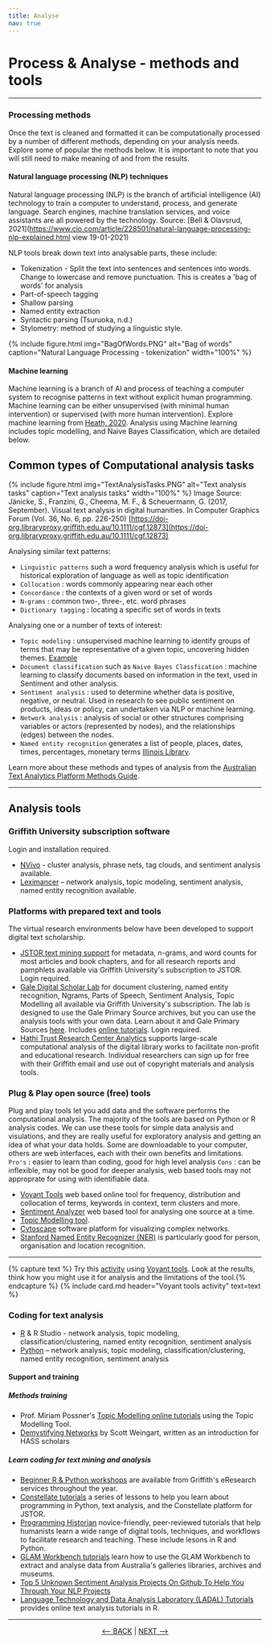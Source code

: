 ```yaml
---
title: Analyse
nav: true
---
```


# Process & Analyse - methods and tools

-----

### Processing methods

Once the text is cleaned and formatted it can be computationally processed by a number of different methods, depending on your analysis needs. Explore some of popular the methods below. It is important to note that you will still need to make meaning of and from the results.

#### Natural language processing (NLP) techniques

Natural language processing (NLP) is the branch of artificial intelligence (AI) technology to train a computer to understand, process, and generate language. Search engines, machine translation services, and voice assistants are all powered by the technology. Source: [Bell & Olavsrud, 2021](https://www.cio.com/article/228501/natural-language-processing-nlp-explained.html view 19-01-2021)

NLP tools break down text into analysable parts, these include:

-	Tokenization - Split the text into sentences and sentences into words.  Change to lowercase and remove punctuation.  This is creates a 'bag of words' for analysis
-	Part-of-speech tagging
-	Shallow parsing
-	Named entity extraction
-	Syntactic parsing (Tsuruoka, n.d.)
-	Stylometry: method of studying a linguistic style. 

{% include figure.html img="BagOfWords.PNG" alt="Bag of words" caption="Natural Language Processing - tokenization" width="100%" %}

#### Machine learning
Machine learning is a branch of AI and process of teaching a computer system to recognise patterns in text without explicit human programming. Machine learning can be either unsupervised (with minimal human intervention) or supervised (with more human intervention). Explore machine learning from [Heath, 2020](https://www.zdnet.com/article/what-is-machine-learning-everything-you-need-to-know/). Analysis using Machine learning includes topic modelling, and Naive Bayes Classification, which are detailed below.


## Common types of Computational analysis tasks

{% include figure.html img="TextAnalysisTasks.PNG" alt="Text analysis tasks" caption="Text analysis tasks" width="100%" %}
Image Source: Jänicke, S., Franzini, G., Cheema, M. F., & Scheuermann, G. (2017, September). Visual text analysis in digital humanities. In Computer Graphics Forum (Vol. 36, No. 6, pp. 226-250) [https://doi-org.libraryproxy.griffith.edu.au/10.1111/cgf.12873](https://doi-org.libraryproxy.griffith.edu.au/10.1111/cgf.12873)

Analysing similar text patterns:
- `Linguistic patterns` such a word frequency analysis which is useful for historical exploration of language as well as topic identification
- `Collocation` : words commonly appearing near each other
- `Concordance` : the contexts of a given word or set of words
- `N-grams` : common two-, three-, etc. word phrases
- `Dictionary tagging` : locating a specific set of words in texts

Analysing one or a number of texts of interest:
- `Topic modeling` : unsupervised machine learning to identify groups of terms that may be representative of a given topic, uncovering hidden themes.  [Example](https://doi.org/10.1111/faf.12399)
- `Document classification` such as `Naive Bayes Classfication` : machine learning to classify documents based on information in the text, used in Sentiment and other analysis.
- `Sentiment analysis` : used to determine whether data is positive, negative, or neutral. Used in research to see public sentiment on products, ideas or policy, can undertaken via NLP or machine learning.
- `Network analysis` : analysis of social or other structures comprising variables or actors (represented by nodes), and the relationships (edges) between the nodes.
- `Named entity recognition` generates a list of people, places, dates, times, percentages, monetary terms [Illinois Library](https://hdl.handle.net/2142/102049).  

Learn more about these methods and types of analysis from the [Australian Text Analytics Platform Methods Guide](https://www.atap.edu.au/methods).

----
##  Analysis tools

### Griffith University subscription software

Login and installation required.
- [NVivo](https://www.griffith.edu.au/student-computing/available-software) - cluster analysis, phrase nets, tag clouds, and sentiment analysis available.
- [Leximancer](https://www.griffith.edu.au/student-computing/available-software) – network analysis, topic modeling, sentiment analysis, named entity recognition available.

### Platforms with prepared text and tools

The virtual research environments below have been developed to support digital text scholarship.
- [JSTOR text mining support](https://about-jstor-org.libraryproxy.griffith.edu.au/whats-in-jstor/text-mining-support/) for metadata, n-grams, and word counts for most articles and book chapters, and for all research reports and pamphlets available via Griffith University's subscription to JSTOR. Login required.
- [Gale Digital Scholar Lab](http://libraryproxy.griffith.edu.au/login?url=https://infotrac.gale.com/itweb/griffith?db=DSLAB) for document clustering, named entity recognition, Ngrams, Parts of Speech, Sentiment Analysis, Topic Modelling all available via Griffith University's subscription. The lab is designed to use the Gale Primary Source archives, but you can use the analysis tools with your own data. Learn about it and Gale Primary Sources [here](https://sway.office.com/v4sYacFkErbH9HNo). Includes [online tutorials](https://go-gale-com.libraryproxy.griffith.edu.au/ps/helpCenter?userGroupName=griffith&inPS=true&nspage=true&prodId=DSLAB&docId=VJWVZS717322017). Login required. 
- [Hathi Trust Research Center Analytics](https://analytics.hathitrust.org/) supports large-scale computational analysis of the digital library works to facilitate non-profit and educational research. Individual researchers can sign up for free with their Griffith email and use out of copyright materials and analysis tools.  


### Plug & Play open source (free) tools

Plug and play tools let you add data and the software performs the computational analysis. The majority of the tools are based on Python or R analysis codes. We can use these tools for simple data analysis and visulations, and they are really useful for exploratory analysis and getting an idea of what your data holds. Some are downloadable to your computer, others are web interfaces, each with their own benefits and limitations.
`Pro's` : easier to learn than coding, good for high level analysis
`Cons` : can be inflexible, may not be good for deeper analysis, web based tools may not approprate for using with identifiable data.

- [Voyant Tools](https://voyant-tools.org/) web based online tool for frequency, distribution and collocation of terms, keywords in context, term clusters and more.
- [Sentiment Analyzer](https://www.danielsoper.com/sentimentanalysis/default.aspx) web based tool for analysing one source at a time.
- [Topic Modelling tool](https://senderle.github.io/topic-modeling-tool/documentation/2017/01/06/quickstart.html).
- [Cytoscape](https://cytoscape.org/) software platform for visualizing complex networks. 
- [Stanford Named Entity Recognizer (NER)](https://nlp.stanford.edu/software/CRF-NER.html) is particularly good for person, organisation and location recognition.

---- 
{% capture text %}
Try this [activity](https://griffithunilibrary.github.io/data-vis-basics/content/5-voyant.html) using [Voyant tools](https://voyant-tools.org/). Look at the results, think how you might use it for analysis and the limitations of the tool.{% endcapture %} {% include card.md header="Voyant tools activity" text=text %}

### Coding for text analysis
- [R](https://www.rstudio.com/products/rstudio/) & R Studio - network analysis, topic modeling, classification/clustering, named entity recognition, sentiment analysis 
- [Python](https://www.python.org/) – network analysis, topic modeling, classification/clustering, named entity recognition, sentiment analysis

#### Support and training 


##### Methods training

- Prof. Miriam Possner's [Topic Modelling online tutorials](http://miriamposner.com/classes/dh201w21/tutorials-guides/text-analysis/messing-around-with-the-topic-modeling-tool/) using the Topic Modelling Tool.
- [Demystifying Networks](http://www.scottbot.net/HIAL/index.html@p=6279.html) by Scott Weingart, written as an introduction for HASS scholars 

##### Learn coding for text mining and analysis
- [Beginner R & Python workshops](https://www.griffith.edu.au/eresearch-services/hacky-hour) are available from Griffith's eResearch services throughout the year. 
- [Constellate tutorials](https://constellate-org.libraryproxy.griffith.edu.au/) a series of lessons to help you learn about programming in Python, text analysis, and the Constellate platform for JSTOR.
- [Programming Historian](https://programminghistorian.org/en/lessons/)  novice-friendly, peer-reviewed tutorials that help humanists learn a wide range of digital tools, techniques, and workflows to facilitate research and teaching. These include lesons in R and Python. 
- [GLAM Workbench tutorials](https://glam-workbench.net/getting-started/) learn how to use the GLAM Workbench to extract and analyse data from Australia's galleries libraries, archives and museums.
- [Top 5 Unknown Sentiment Analysis Projects On Github To Help You Through Your NLP Projects](https://medium.com/analytics-vidhya/top-5-unknown-sentiment-analysis-projects-on-github-to-help-you-through-your-nlp-projects-8d8f195e80fc) 
- [Language Technology and Data Analysis Laboratory (LADAL) Tutorials](https://ladal.edu.au/tutorials.html) provides online text analysis tutorials in R.

-----

<p align="center">
  <a href="https://griffithunilibrary.github.io/intro-text-mining-analysis/content/5-build.html"><-- BACK</a> |
  <a href="https://griffithunilibrary.github.io/intro-text-mining-analysis/content/7-vis.html">NEXT --></a>
</p>
